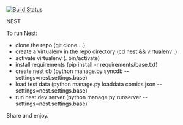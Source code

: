 [![Build Status](https://travis-ci.org/ImmaculateObsession/nest.png?branch=master)](https://travis-ci.org/ImmaculateObsession/nest)

NEST

To run Nest:
 
- clone the repo (git clone....)
- create a virtualenv in the repo directory (cd nest && virtualenv .)
- activate virtualenv (. bin/activate)
- install requirements (pip install -r requirements/base.txt)
- create nest db (python manage.py syncdb --settings=nest.settings.base)
- load test data (python manage.py loaddata comics.json --settings=nest.settings.base)
- run nest dev server (python manage.py runserver --settings=nest.settings.base)

Share and enjoy.

